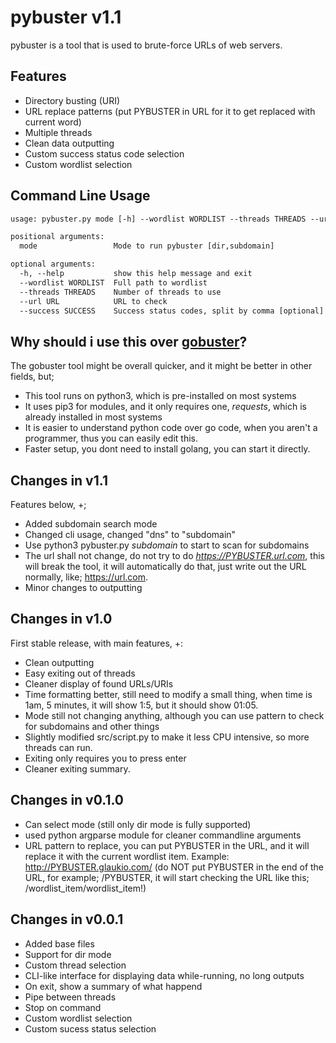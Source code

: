 # pybuster v1.1

pybuster is a tool that is used to brute-force URLs of web servers.

## Features

- Directory busting (URI)
- URL replace patterns (put PYBUSTER in URL for it to get replaced with current word)
- Multiple threads
- Clean data outputting
- Custom success status code selection
- Custom wordlist selection

## Command Line Usage

```txt
usage: pybuster.py mode [-h] --wordlist WORDLIST --threads THREADS --url URL [--success SUCCESS]

positional arguments:
  mode                 Mode to run pybuster [dir,subdomain]

optional arguments:
  -h, --help           show this help message and exit
  --wordlist WORDLIST  Full path to wordlist
  --threads THREADS    Number of threads to use
  --url URL            URL to check
  --success SUCCESS    Success status codes, split by comma [optional]
```

## Why should i use this over [gobuster](https://github.com/OJ/gobuster)?

The gobuster tool might be overall quicker, and it might be better in other fields, but;

- This tool runs on python3, which is pre-installed on most systems
- It uses pip3 for modules, and it only requires one, *requests*, which is already installed in most systems
- It is easier to understand python code over go code, when you aren't a programmer, thus you can easily edit this.
- Faster setup, you dont need to install golang, you can start it directly.

## Changes in v1.1
Features below, +;
- Added subdomain search mode
- Changed cli usage, changed "dns" to "subdomain"
- Use python3 pybuster.py *subdomain* to start to scan for subdomains
- The url shall not change, do not try to do *https://PYBUSTER.url.com*, this will break the tool, it will automatically do that, just write out the URL normally, like; https://url.com.
- Minor changes to outputting

## Changes in v1.0
First stable release, with main features, +:

- Clean outputting
- Easy exiting out of threads
- Cleaner display of found URLs/URIs
- Time formatting better, still need to modify a small thing, when time is 1am, 5 minutes, it will show 1:5, but it should show 01:05.
- Mode still not changing anything, although you can use pattern to check for subdomains and other things
- Slightly modified src/script.py to make it less CPU intensive, so more threads can run.
- Exiting only requires you to press enter
- Cleaner exiting summary.

## Changes in v0.1.0

- Can select mode (still only dir mode is fully supported)
- used python argparse module for cleaner commandline arguments
- URL pattern to replace, you can put PYBUSTER in the URL, and it will replace it with the current wordlist item. Example: <http://PYBUSTER.glaukio.com/> (do NOT put PYBUSTER in the end of the URL, for example; /PYBUSTER, it will start checking the URL like this; /wordlist_item/wordlist_item!)

## Changes in v0.0.1

- Added base files
- Support for dir mode
- Custom thread selection
- CLI-like interface for displaying data while-running, no long outputs
- On exit, show a summary of what happend
- Pipe between threads
- Stop on command
- Custom wordlist selection
- Custom sucess status selection
